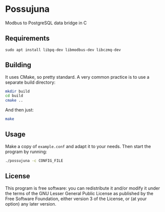 # Possujuna
Modbus to PostgreSQL data bridge in C

## Requirements

```
sudo apt install libpq-dev libmodbus-dev libczmq-dev
```

## Building

It uses CMake, so pretty standard. A very common practice is to use a
separate build directory:

```sh
mkdir build
cd build
cmake ..
```

And then just:

```sh
make
```

## Usage

Make a copy of `example.conf` and adapt it to your needs. Then start
the program by running:

```sh
./possujuna -c CONFIG_FILE
```

## License

This program is free software: you can redistribute it and/or modify
it under the terms of the GNU Lesser General Public License as
published by the Free Software Foundation, either version 3 of the
License, or (at your option) any later version.
